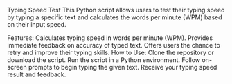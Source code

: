 Typing Speed Test
This Python script allows users to test their typing speed by typing a specific text and calculates the words per minute (WPM) based on their input speed.

Features:
Calculates typing speed in words per minute (WPM).
Provides immediate feedback on accuracy of typed text.
Offers users the chance to retry and improve their typing skills.
How to Use:
Clone the repository or download the script.
Run the script in a Python environment.
Follow on-screen prompts to begin typing the given text.
Receive your typing speed result and feedback.
